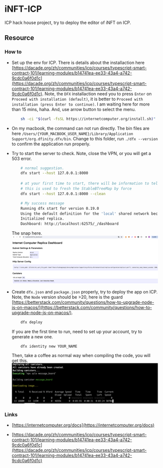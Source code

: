 # iNFT-ICP
ICP hack house project, try to deploy the editor of iNFT on ICP.


## Resource

### How to

- Set up the env for ICP. There is details about the installaction here [https://dacade.org/zh/communities/icp/courses/typescript-smart-contract-101/learning-modules/b14741ea-ee33-43a4-a742-9cdc0a6f0d1c](https://dacade.org/zh/communities/icp/courses/typescript-smart-contract-101/learning-modules/b14741ea-ee33-43a4-a742-9cdc0a6f0d1c). Note, the `DFX` installaction need you to press `Enter` on `Proceed with installation (default)`, it is better to `Proceed with installation (press Enter to continue)`. I am waiting here for more than 15 mins, haha. And, use arrow button to select the menu.

    ```BASH
        sh -ci "$(curl -fsSL https://internetcomputer.org/install.sh)"
    ```

- On my macbook, the command can not run directly. The bin files are here `/Users/{YOUR_MACBOOK_USER_NAME}/Library/Application Support/org.dfinity.dfx/bin`. Change to this folder, run `./dfx --version` to confirm the application run properly.

- Try to start the server to check. Note, close the VPN, or you will get a 503 error.  

    ```BASH
        # normal suggestion.
        dfx start --host 127.0.0.1:8000

        # at your first time to start, there will be information to tell you add --clean flag
        # this is used to fresh the StableBTreeMap by force
        dfx start --host 127.0.0.1:8000 --clean
    ```

    ```BASH
        # My success message
        Running dfx start for version 0.19.0
        Using the default definition for the 'local' shared network because /Users/fuzhongqiang/.config/dfx/networks.json does not exist.
        Initialized replica.
        Dashboard: http://localhost:62575/_/dashboard
    ```

    The snap here.
    ![dashboard snap](snaps/dashboard.png)

- Create `dfx.json` and `package.json` properly, try to deploy the app on ICP. Note, the `Node` version should be >20, here is the guard [https://betterstack.com/community/questions/how-to-upgrade-node-js-on-macos/](https://betterstack.com/community/questions/how-to-upgrade-node-js-on-macos/).

    ```BASH
        dfx deploy
    ```

    If you are the first time to run, need to set up your account, try to generate a new one.

    ```BASH
        dfx identity new YOUR_NAME
    ```

    Then, take a coffee as normal way when compiling the code, you will get this.
    ![Depoying](snaps/deploying.png)

### Links

- [https://internetcomputer.org/docs](https://internetcomputer.org/docs)

- [https://dacade.org/zh/communities/icp/courses/typescript-smart-contract-101/learning-modules/b14741ea-ee33-43a4-a742-9cdc0a6f0d1c](https://dacade.org/zh/communities/icp/courses/typescript-smart-contract-101/learning-modules/b14741ea-ee33-43a4-a742-9cdc0a6f0d1c)
